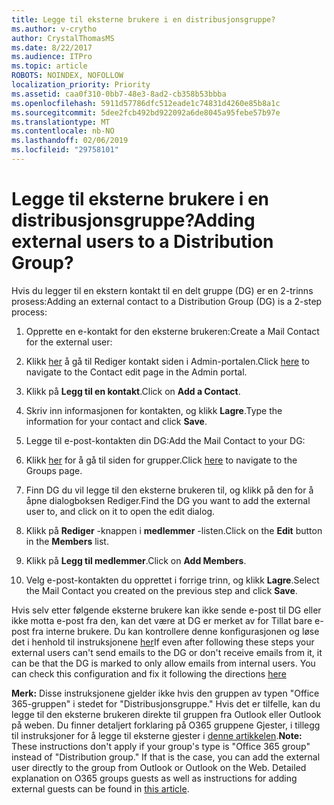 ```yaml
---
title: Legge til eksterne brukere i en distribusjonsgruppe?
ms.author: v-crytho
author: CrystalThomasMS
ms.date: 8/22/2017
ms.audience: ITPro
ms.topic: article
ROBOTS: NOINDEX, NOFOLLOW
localization_priority: Priority
ms.assetid: caa0f310-0bb7-48e3-8ad2-cb358b53bbba
ms.openlocfilehash: 5911d57786dfc512eade1c74831d4260e85b8a1c
ms.sourcegitcommit: 5dee2fcb492bd922092a6de8045a95febe57b97e
ms.translationtype: MT
ms.contentlocale: nb-NO
ms.lasthandoff: 02/06/2019
ms.locfileid: "29758101"
---
```

# <a name="adding-external-users-to-a-distribution-group"></a><span data-ttu-id="0bd11-102">Legge til eksterne brukere i en distribusjonsgruppe?</span><span class="sxs-lookup"><span data-stu-id="0bd11-102">Adding external users to a Distribution Group?</span></span>

<span data-ttu-id="0bd11-103">Hvis du legger til en ekstern kontakt til en delt gruppe (DG) er en 2-trinns prosess:</span><span class="sxs-lookup"><span data-stu-id="0bd11-103">Adding an external contact to a Distribution Group (DG) is a 2-step process:</span></span>
  
1. <span data-ttu-id="0bd11-104">Opprette en e-kontakt for den eksterne brukeren:</span><span class="sxs-lookup"><span data-stu-id="0bd11-104">Create a Mail Contact for the external user:</span></span>
    
1. <span data-ttu-id="0bd11-105">Klikk [her](https://admin.microsoft.com/adminportal/home#/Contact) å gå til Rediger kontakt siden i Admin-portalen.</span><span class="sxs-lookup"><span data-stu-id="0bd11-105">Click [here](https://admin.microsoft.com/adminportal/home#/Contact) to navigate to the Contact edit page in the Admin portal.</span></span> 
    
2. <span data-ttu-id="0bd11-106">Klikk på **Legg til en kontakt**.</span><span class="sxs-lookup"><span data-stu-id="0bd11-106">Click on **Add a Contact**.</span></span>
    
3. <span data-ttu-id="0bd11-107">Skriv inn informasjonen for kontakten, og klikk **Lagre**.</span><span class="sxs-lookup"><span data-stu-id="0bd11-107">Type the information for your contact and click **Save**.</span></span>
    
2. <span data-ttu-id="0bd11-108">Legge til e-post-kontakten din DG:</span><span class="sxs-lookup"><span data-stu-id="0bd11-108">Add the Mail Contact to your DG:</span></span>
    
1. <span data-ttu-id="0bd11-109">Klikk [her](https://admin.microsoft.com/adminportal/home#/groups) for å gå til siden for grupper.</span><span class="sxs-lookup"><span data-stu-id="0bd11-109">Click [here](https://admin.microsoft.com/adminportal/home#/groups) to navigate to the Groups page.</span></span> 
    
2. <span data-ttu-id="0bd11-110">Finn DG du vil legge til den eksterne brukeren til, og klikk på den for å åpne dialogboksen Rediger.</span><span class="sxs-lookup"><span data-stu-id="0bd11-110">Find the DG you want to add the external user to, and click on it to open the edit dialog.</span></span>
    
3. <span data-ttu-id="0bd11-111">Klikk på **Rediger** -knappen i **medlemmer** -listen.</span><span class="sxs-lookup"><span data-stu-id="0bd11-111">Click on the **Edit** button in the **Members** list.</span></span> 
    
4. <span data-ttu-id="0bd11-112">Klikk på **Legg til medlemmer**.</span><span class="sxs-lookup"><span data-stu-id="0bd11-112">Click on **Add Members**.</span></span>
    
5. <span data-ttu-id="0bd11-113">Velg e-post-kontakten du opprettet i forrige trinn, og klikk **Lagre**.</span><span class="sxs-lookup"><span data-stu-id="0bd11-113">Select the Mail Contact you created on the previous step and click **Save**.</span></span>
    
<span data-ttu-id="0bd11-p101">Hvis selv etter følgende eksterne brukere kan ikke sende e-post til DG eller ikke motta e-post fra den, kan det være at DG er merket av for Tillat bare e-post fra interne brukere. Du kan kontrollere denne konfigurasjonen og løse det i henhold til instruksjonene [her](https://support.office.com/article/Fix-email-delivery-issues-for-error-code-5-7-133-in-Office-365-991abc19-7756-438f-abcb-39f69b80f284.aspx)</span><span class="sxs-lookup"><span data-stu-id="0bd11-p101">If even after following these steps your external users can't send emails to the DG or don't receive emails from it, it can be that the DG is marked to only allow emails from internal users. You can check this configuration and fix it following the directions [here](https://support.office.com/article/Fix-email-delivery-issues-for-error-code-5-7-133-in-Office-365-991abc19-7756-438f-abcb-39f69b80f284.aspx)</span></span>
  
 <span data-ttu-id="0bd11-p102">**Merk:** Disse instruksjonene gjelder ikke hvis den gruppen av typen "Office 365-gruppen" i stedet for "Distribusjonsgruppe." Hvis det er tilfelle, kan du legge til den eksterne brukeren direkte til gruppen fra Outlook eller Outlook på weben. Du finner detaljert forklaring på O365 gruppene Gjester, i tillegg til instruksjoner for å legge til eksterne gjester i [denne artikkelen](https://support.office.com/article/Guest-access-in-Office-365-Groups-bfc7a840-868f-4fd6-a390-f347bf51aff6.aspx).</span><span class="sxs-lookup"><span data-stu-id="0bd11-p102">**Note:** These instructions don't apply if your group's type is "Office 365 group" instead of "Distribution group." If that is the case, you can add the external user directly to the group from Outlook or Outlook on the Web. Detailed explanation on O365 groups guests as well as instructions for adding external guests can be found in [this article](https://support.office.com/article/Guest-access-in-Office-365-Groups-bfc7a840-868f-4fd6-a390-f347bf51aff6.aspx).</span></span>
  

